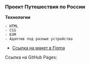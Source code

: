 ### Проект **Путешествия по России**

**Технологии**
```
- HTML
- CSS
- БЭМ
- Адаптив под разные устройства
```

* [Ссылка на макет в Figma](https://www.figma.com/file/5S2WSbEFL6awjVWJ0NWL8Q/Sprint-3_-Russia-_-desktop-mobile?node-id=28503%3A0)

Ссылка на GitHub Pages:
